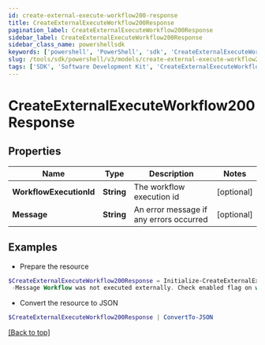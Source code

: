 ```yaml
---
id: create-external-execute-workflow200-response
title: CreateExternalExecuteWorkflow200Response
pagination_label: CreateExternalExecuteWorkflow200Response
sidebar_label: CreateExternalExecuteWorkflow200Response
sidebar_class_name: powershellsdk
keywords: ['powershell', 'PowerShell', 'sdk', 'CreateExternalExecuteWorkflow200Response', 'CreateExternalExecuteWorkflow200Response'] 
slug: /tools/sdk/powershell/v3/models/create-external-execute-workflow200-response
tags: ['SDK', 'Software Development Kit', 'CreateExternalExecuteWorkflow200Response', 'CreateExternalExecuteWorkflow200Response']
---
```



# CreateExternalExecuteWorkflow200Response

## Properties

Name | Type | Description | Notes
------------ | ------------- | ------------- | -------------
**WorkflowExecutionId** | **String** | The workflow execution id | [optional] 
**Message** | **String** | An error message if any errors occurred | [optional] 

## Examples

- Prepare the resource
```powershell
$CreateExternalExecuteWorkflow200Response = Initialize-CreateExternalExecuteWorkflow200Response  -WorkflowExecutionId 0e11cefa-96e7-4b67-90d0-065bc1da5753 `
 -Message Workflow was not executed externally. Check enabled flag on workflow definition
```

- Convert the resource to JSON
```powershell
$CreateExternalExecuteWorkflow200Response | ConvertTo-JSON
```


[[Back to top]](#) 

